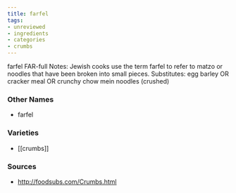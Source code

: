 ```yaml
---
title: farfel
tags:
- unreviewed
- ingredients
- categories
- crumbs
---
```

farfel FAR-full Notes: Jewish cooks use the term farfel to refer to matzo or noodles that have been broken into small pieces. Substitutes: egg barley OR cracker meal OR crunchy chow mein noodles (crushed)

### Other Names

* farfel

### Varieties

* [[crumbs]]

### Sources
* http://foodsubs.com/Crumbs.html
